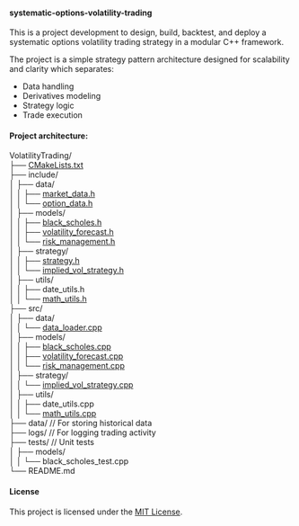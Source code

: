 #### systematic-options-volatility-trading

This is a project development to design, build, backtest, and deploy a systematic options volatility trading strategy in a modular C++ framework. 

The project is a simple strategy pattern architecture designed for scalability and clarity which separates:

- Data handling
- Derivatives modeling
- Strategy logic
- Trade execution

#### Project architecture:

VolatilityTrading/\
├── [CMakeLists.txt](https://github.com/manuelmusngi/systematic-options-volatility-trading/blob/main/CMakeLists.txt)\
├── include/\
│   ├── data/\
│   │   ├── [market_data.h](https://github.com/manuelmusngi/systematic-options-volatility-trading/blob/main/include/data/market_data.h)\
│   │   └── [option_data.h](https://github.com/manuelmusngi/systematic-options-volatility-trading/blob/main/include/data/option_data.h)\
│   ├── models/\
│   │   ├── [black_scholes.h](https://github.com/manuelmusngi/systematic-options-volatility-trading/blob/main/include/models/black_scholes.h)\
│   │   ├── [volatility_forecast.h](https://github.com/manuelmusngi/systematic-options-volatility-trading/blob/main/include/models/volatility_forecast.h)\
│   │   └── [risk_management.h](https://github.com/manuelmusngi/systematic-options-volatility-trading/blob/main/include/models/risk_management.h)\
│   ├── strategy/\
│   │   ├── [strategy.h](https://github.com/manuelmusngi/systematic-options-volatility-trading/blob/main/include/strategy/strategy.h)\
│   │   └── [implied_vol_strategy.h](https://github.com/manuelmusngi/systematic-options-volatility-trading/blob/main/include/strategy/implied_vol_strategy.h)\
│   ├── utils/\
│   │   ├── date_utils.h\
│   │   └── [math_utils.h](https://github.com/manuelmusngi/systematic-options-volatility-trading/blob/main/include/utils/math_utils.h)\
├── src/\
│   ├── data/\
│   │   └── [data_loader.cpp](https://github.com/manuelmusngi/systematic-options-volatility-trading/blob/main/src/data/data_loader.cpp)\
│   ├── models/\
│   │   ├── [black_scholes.cpp](https://github.com/manuelmusngi/systematic-options-volatility-trading/blob/main/src/models/black_scholes.cpp)\
│   │   ├── [volatility_forecast.cpp](https://github.com/manuelmusngi/systematic-options-volatility-trading/blob/main/src/models/volatility_forecast.cpp)\
│   │   └── [risk_management.cpp](https://github.com/manuelmusngi/systematic-options-volatility-trading/blob/main/src/models/risk_management.cpp)\
│   ├── strategy/\
│   │   └── [implied_vol_strategy.cpp](https://github.com/manuelmusngi/systematic-options-volatility-trading/blob/main/src/strategy/implied_vol_strategy.cpp)\
│   ├── utils/\
│   │   ├── date_utils.cpp\
│   │   └── [math_utils.cpp](https://github.com/manuelmusngi/systematic-options-volatility-trading/blob/main/src/utils/math_utils.cpp)\
├── data/          // For storing historical data\
├── logs/          // For logging trading activity\
├── tests/         // Unit tests\
│   ├── models/\
│   │   └── black_scholes_test.cpp\
└── README.md
 

#### License
This project is licensed under the [MIT License](https://github.com/manuelmusngi/regime_switching_models/edit/main/LICENSE).
